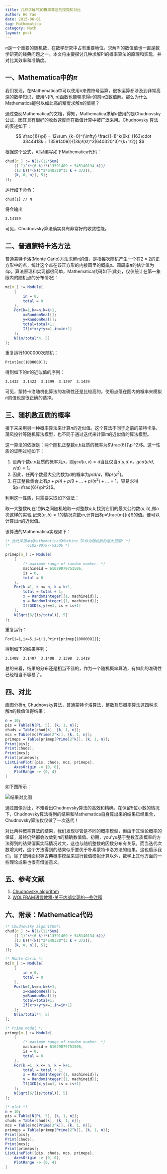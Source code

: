 ```yaml
---
title: 几种求解PI的概率算法的探究和对比
author: He Tao
date: 2015-06-01
tag: Mathematica
category: Math
layout: post
---
```


$\pi$是一个重要的随机数，在数学研究中占有重要地位。求解PI的数值值也一直是数学研究的经典问题之一。本文将主要探讨几种求解PI的概率算法的原理和实现，并对比其效率和准确度。

一、Mathematica中的$\pi$
------------------

我们发现，在Mathematica中可以使用$\pi$来做符号运算，很多运算都涉及到非常高深的数学知识，使用N[Pi, n]函数也能够求得$\pi$的前n位数值解。那么为什么Mathematica能够以如此高的精度求解$\pi$的值呢？

通过查阅Mathematica的文档，得知，Mathematica求解$\pi$使用的是Chudnovsky公式，因其具有很好的收敛速度而在数值计算中被广泛采用。Chudnovsky 算法的表述如下：

$$ \frac{1}{\pi} = 12\sum_{k=0}^{\infty} \frac{(-1)^k(6k)! (163\cdot 3344418k + 13591409)}{(3k)!(k!)^3(640320^3)^{k+1/2}} $$

根据这个公式，可以编写如下Mathematica代码：

```mathematica
chud[n_] := N[1/(12*Sum[
	((-1)^k*(6 k)!*(13591409 + 545140134 k))/
	((3 k)!*(k!)^3*640320^(3 k + 3/2)), 
    {k, 0, n}], 5];
]);
```

运行如下命令：

    chud[1] // N

将会输出

    3.14159

可见，Chudnovsky算法确实具有非常好的收敛性能。

二、普通蒙特卡洛方法
----------------

普通蒙特卡洛(Monte Carlo)方法求解$\pi$的值，是指每次随机产生一个在$2\times 2$的正方形中的点，统计这个点在该正方形的内接圆里的概率$p$。圆周率$\pi$的估计值为$4p$。算法原理和实现都很简单，Mathematica代码如下(此处，仅仅统计在第一象限内的随机点的分布情况)：

```mathematica
mc[n_] := Module[
	{
		in = 0, 
		total = 0
	},
	For[k=1,k<=n,k=k+1,
		x=RandomReal[];
		y=RandomReal[];
		total=total+1;
		If[x*x+y*y<=1,in=in+1]
	];
	N[in/total*4, 5]
];
```

重复运行1000000次随机：

    Print[mc[1000000]];

得到如下的$\pi$的近似值的序列：

    3.1432  3.1423  3.1399  3.1397  3.1429

可见，蒙特卡洛随机化算法的准确性还是比较高的。使用点落在圆内的概率来模拟$\pi$的值也是很正确的选择。

三、随机数互质的概率
----------------

接下来采用另一种概率算法来计算$\pi$的近似值。这个算法不同于之前的蒙特卡洛、蒲风投针等随机算法模型，也不同于通过迭代来计算$\pi$的近似值的算法模型。

这一算法的依据是：两个随机正整数$a$,$b$互质的概率为$\frac{6}{\pi^2}$。这一性质的证明过程如下：

1. 设两个数$u$,$v$互质的概率为$p$，则$gcd(u,v)=d$当且仅当$d|u$,$d|v$，$gcd(u/d,v/d)=1$。
2. 因此，任两个数最大公约数为d的概率为$p/d/d$，即$p/(d^2)$。
3. 在正整数集合上有$p+p/4+p/9+ \dots +p/(n^2)+ \dots = 1$，容易求得$p=\frac{6}{\pi^2}$。

利用这一性质，只需要采取如下做法：

取一大整数$N$,在$1$到$N$之间随机地取一对整数$a$,$b$,找到它们的最大公约数$(a,b)$,做$n$次这样的实验,记录$(a,b)=1$的情况次数$m$,计算出$p=\frac{m}{n}$的值。便可以计算出$\pi$的近似值。

该算法的Mathematica实现如下：

```mathematica
(* 此处采用本机Mathematica的Machine ID作为随机数的最大范围: *)
(*        6102-90797-51506 *)

primep[n_] := Module[
	{
        (* maximum range of random number. *)
		machineid = 61029079751506, 
		is = 0,
		total = 0
	},
	For[k =1, k <= n, k = k+1,
		total = total + 1;
		x = RandomInteger[{1, machineid}];
		y = RandomInteger[{1, machineid}];
		If[GCD[x,y]==1, is = is+1]
	];
	N[Sqrt[6/(is/total)], 5]
];
```

重复运行：

    For[i=1,i<=5,i=i+1,Print[primep[1000000]]];

得到如下的结果序列：

    3.1408  3.1407  3.1408  3.1398  3.1419

总的来看，结果的分布还是相当不错的，作为一个随机概率算法，有如此的准确性已经相当不容易了。

四、对比
--------

画图分析$\pi$, Chudnovsky算法，普通蒙特卡洛算法，整数互质概率算法这四种求解$\pi$的数值值得结果：

```mathematica
n = 10;
pis = Table[N[Pi, 5], {k, 1, n}];
chuds = Table[chud[k], {k, 1, n}];
mcs = Table[mc[Prime[2^k]], {k, 1, n}];
primeps = Table[primep[Prime[2^k]], {k, 1, n}];
Print[pis];
Print[chuds];
Print[mcs];
Print[primeps];
ListLinePlot[{pis, chuds, mcs, primeps}, 
    AxesOrigin -> {0, 0}, 
    PlotRange -> {0, 4}
]
```

如下图所示：

![结果对比图][3]

通过图像对比，不难看出Chudnovsky算法的高效和精确。在保留5位小数的情况下，Chudnovsky算法得到的结果和Mathematica自身算出来的结果已经重合，Chudnovsky算法仅仅做了一次迭代！

对比两种概率算法的结果，我们发现尽管是不同的概率模型，但由于其理论概率的保证，最终仍然都会收敛到$\pi$的精确数值值。初期，you'yu基于整数互质概率的方法得到的结果偏离实际情况过大，这也与随机整数的因数分布有关系，而当迭代次数增大时，这个方法得到的结果似乎要优于朴素蒙特卡洛方法的结果。这也启示我们，除了使用面积等古典概率模型来进行数值模拟计算以外，数学上其他方面的一些理论成果也很有借鉴意义。

五、参考文献
--------

1. [Chudnovsky algorithm][1]
2. [WOLFRAM语言教程-关于内部实现的一些注释][2]

六、附录：Mathematica代码
------------------------

```mathematica
(* Chudnovsky algorithm*)
chud[n_] := N[1/(12*Sum[
    ((-1)^k*(6 k)!*(13591409 + 545140134 k))/
    ((3 k)!*(k!)^3*640320^(3 k + 3/2)), 
    {k, 0, n}], 5];
]);

(* Monte Carlo *)
mc[n_] := Module[
    {
        in = 0, 
        total = 0
    },
    For[k=1,k<=n,k=k+1,
        x=RandomReal[];
        y=RandomReal[];
        total=total+1;
        If[x*x+y*y<=1,in=in+1]
    ];
    N[in/total*4, 5]
];

(* Prime model *)
primep[n_] := Module[
    {
        (* maximum range of random number. *)
        machineid = 61029079751506, 
        is = 0,
        total = 0
    },
    For[k =1, k <= n, k = k+1,
        total = total + 1;
        x = RandomInteger[{1, machineid}];
        y = RandomInteger[{1, machineid}];
        If[GCD[x,y]==1, is = is+1]
    ];
    N[Sqrt[6/(is/total)], 5]
];

(* plot *)
n = 10;
pis = Table[N[Pi, 5], {k, 1, n}];
chuds = Table[chud[k], {k, 1, n}];
mcs = Table[mc[Prime[2^k]], {k, 1, n}];
primeps = Table[primep[Prime[2^k]], {k, 1, n}];
Print[pis];
Print[chuds];
Print[mcs];
Print[primeps];
ListLinePlot[{pis, chuds, mcs, primeps}, 
    AxesOrigin -> {0, 0}, 
    PlotRange -> {0, 4}
]
```

<!---------------------------------------links-------------------------->

[1]: https://en.wikipedia.org/wiki/Chudnovsky_algorithm
[2]: http://reference.wolfram.com/language/tutorial/SomeNotesOnInternalImplementation.html
[3]: {{site.url}}/resource/mathematica_pi/image.png
